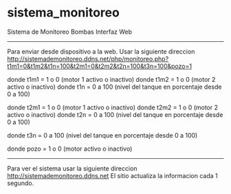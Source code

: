 # sistema_monitoreo
Sistema de Monitoreo Bombas Interfaz Web

-----------------------------------

Para enviar desde dispositivo a la web.
Usar la siguiente direccion http://sistemademonitoreo.ddns.net/php/monitoreo.php?t1m1=0&t1m2&t1n=100&t2m1=0&t2m2&t2n=100&t3n=100&pozo=1

donde t1m1 = 1 o 0 (motor 1 activo o inactivo)
donde t1m2 = 1 o 0 (motor 2 activo o inactivo)
donde t1n = 0 a 100 (nivel del tanque en porcentaje desde 0 a 100)

donde t2m1 = 1 o 0 (motor 1 activo o inactivo)
donde t2m2 = 1 o 0 (motor 2 activo o inactivo)
donde t2n = 0 a 100 (nivel del tanque en porcentaje desde 0 a 100)

donde t3n = 0 a 100 (nivel del tanque en porcentaje desde 0 a 100)

donde pozo = 1 o 0 (motor activo o inactivo)


----------------------------------

Para ver el sistema usar la siguiente direccion http://sistemademonitoreo.ddns.net
El sitio actualiza la informacion cada 1 segundo.